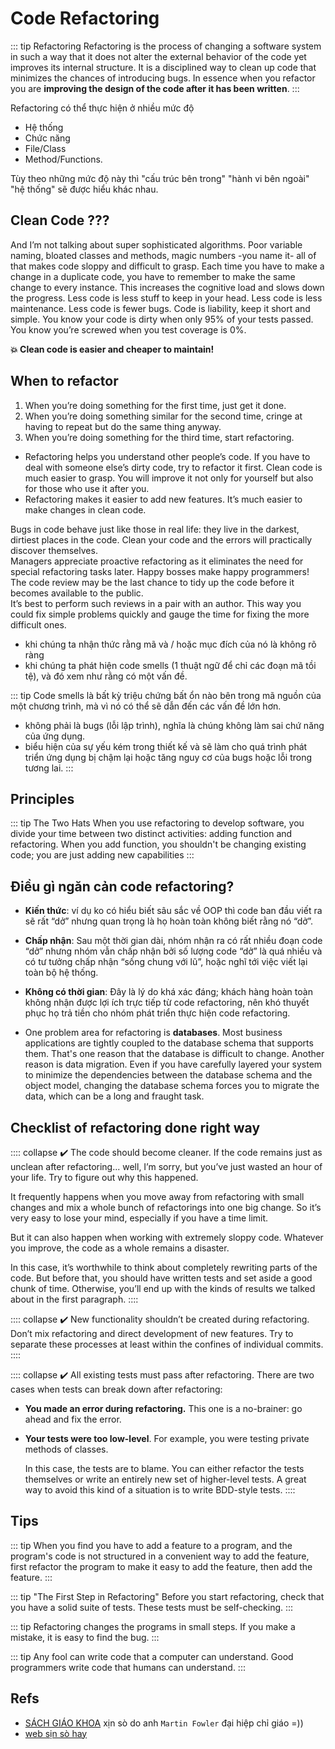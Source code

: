 # Code Refactoring

::: tip Refactoring
Refactoring is the process of changing a software system in such a way that it does not alter the external behavior of the code yet improves its internal structure. It is a disciplined way to clean up code that minimizes the chances of introducing bugs. In essence when you refactor you are **improving the design of the code after it has been written**.
:::


Refactoring có thể thực hiện ở nhiều mức độ
- Hệ thống 
- Chức năng 
- File/Class 
- Method/Functions.

Tùy theo những mức độ này thì "cấu trúc bên trong" "hành vi bên ngoài" "hệ thống" sẽ được hiểu khác nhau.


## Clean Code ???
<collapse  title-tag="h4">
    <template v-slot:title>
        💥 Clean code is obvious for other programmers.
    </template>
    And I’m not talking about super sophisticated algorithms. Poor variable naming, bloated classes and methods, magic numbers -you name it- all of that makes code sloppy and difficult to grasp.
</collapse>
<collapse  title-tag="h4">
    <template v-slot:title>
       💥 Clean code doesn’t contain duplication.
    </template>
    Each time you have to make a change in a duplicate code, you have to remember to make the same change to every instance. This increases the cognitive load and slows down the progress.
</collapse>
<collapse  title-tag="h4">
    <template v-slot:title>
       💥 Clean code contains a minimal number of classes and other moving parts.
    </template>
    Less code is less stuff to keep in your head. Less code is less maintenance. Less code is fewer bugs. Code is liability, keep it short and simple.
</collapse>
<collapse title-tag="h4">
    <template v-slot:title>
    💥 Clean code passes all tests.
    </template>
    You know your code is dirty when only 95% of your tests passed. You know you’re screwed when you test coverage is 0%.
</collapse>

**💥 Clean code is easier and cheaper to maintain!**

## When to refactor

<collapse title="💥 Rule of Three"  :show="false">
<ol>
    <li>When you’re doing something for the first time, just get it done.</li>
    <li>When you’re doing something similar for the second time, cringe at having to repeat but do the same thing anyway.</li>
    <li>When you’re doing something for the third time, start refactoring.</li>
</ol>
</collapse>

<collapse title="💥 When adding a feature" :show="false">
<ul>
    <li>Refactoring helps you understand other people’s code. If you have to deal with someone else’s dirty code, try to refactor it first. Clean code is much easier to grasp. You will improve it not only for yourself but also for those who use it after you.</li>
    <li>Refactoring makes it easier to add new features. It’s much easier to make changes in clean code.</li>
</ul>
</collapse>

<collapse title="💥 When fixing a bug" :show="false">
Bugs in code behave just like those in real life: they live in the darkest, dirtiest places in the code. Clean your code and the errors will practically discover themselves.
<br/>
Managers appreciate proactive refactoring as it eliminates the need for special refactoring tasks later. Happy bosses make happy programmers!
</collapse>

<collapse title="💥 During a code review" :show="false">
The code review may be the last chance to tidy up the code before it becomes available to the public.
<br/>
It’s best to perform such reviews in a pair with an author. This way you could fix simple problems quickly and gauge the time for fixing the more difficult ones.
</collapse>


- khi chúng ta nhận thức rằng mã và / hoặc mục đích của nó là không rõ ràng
- khi chúng ta phát hiện code smells (1 thuật ngữ để chỉ các đoạn mã tồi tệ), và đó xem như rằng có một vấn đề.

::: tip Code smells
là bất kỳ triệu chứng bất ổn nào bên trong mã nguồn của một chương trình, mà vì nó có thể sẽ dẫn đến các vấn đề lớn hơn. 
- không phải là bugs (lỗi lập trình), nghĩa là chúng không làm sai chứ năng của ứng dụng. 
- biểu hiện của sự yếu kém trong thiết kế và sẽ làm cho quá trình phát triển ứng dụng bị chậm lại hoặc tăng nguy cơ của bugs hoặc lỗi trong tương lai. 
:::

## Principles

::: tip The Two Hats
When you use refactoring to develop software, you divide your time between two distinct activities: adding function and refactoring. When you add function, you shouldn't be changing existing code; you are just adding
new capabilities
:::

## Điều gì ngăn cản code refactoring?

- **Kiến thức**: ví dụ ko có hiểu biết sâu sắc về OOP thì code ban đầu viết ra sẽ rất “dở” nhưng quan trọng là họ hoàn toàn không biết rằng nó “dở”.
- **Chấp nhận**: Sau một thời gian dài, nhóm nhận ra có rất nhiều đoạn code “dở” nhưng nhóm vẫn chấp nhận bởi số lượng code “dở” là quá nhiều và có tư tưởng chấp nhận “sống chung với lũ”, hoặc nghĩ tới việc viết lại toàn bộ hệ thống.
- **Không có thời gian**:  Đây là lý do khá xác đáng; khách hàng hoàn toàn không nhận được lợi ích trực tiếp từ code refactoring, nên khó thuyết phục họ trả tiền cho nhóm phát triển thực hiện code refactoring.

- One problem area for refactoring is **databases**. Most business applications are tightly coupled to
the database schema that supports them. That's one reason that the database is difficult to
change. Another reason is data migration. Even if you have carefully layered your system to
minimize the dependencies between the database schema and the object model, changing the
database schema forces you to migrate the data, which can be a long and fraught task.


## Checklist of refactoring done right way

:::: collapse ✔️ The code should become cleaner.
If the code remains just as unclean after refactoring... well, I’m sorry, but you’ve just wasted an hour of your life. Try to figure out why this happened.

It frequently happens when you move away from refactoring with small changes and mix a whole bunch of refactorings into one big change. So it’s very easy to lose your mind, especially if you have a time limit.

But it can also happen when working with extremely sloppy code. Whatever you improve, the code as a whole remains a disaster.

In this case, it’s worthwhile to think about completely rewriting parts of the code. But before that, you should have written tests and set aside a good chunk of time. Otherwise, you’ll end up with the kinds of results we talked about in the first paragraph.
::::


:::: collapse ✔️ New functionality shouldn’t be created during refactoring.
Don’t mix refactoring and direct development of new features. Try to separate these processes at least within the confines of individual commits.
::::

:::: collapse ✔️ All existing tests must pass after refactoring.
There are two cases when tests can break down after refactoring:
- **You made an error during refactoring.** This one is a no-brainer: go ahead and fix the error.
- **Your tests were too low-level**. For example, you were testing private methods of classes.
    
    In this case, the tests are to blame. You can either refactor the tests themselves or write an entirely new set of higher-level tests. A great way to avoid this kind of a situation is to write BDD-style tests.
::::

## Tips

::: tip
When you find you have to add a feature to a program, and the program's code is not
structured in a convenient way to add the feature, first refactor the program to make it
easy to add the feature, then add the feature.
:::
 

::: tip "The First Step in Refactoring"
Before you start refactoring, check that you have a solid suite of tests. These tests
must be self-checking.
:::

::: tip
Refactoring changes the programs in small steps. If you make a mistake, it is easy to
find the bug.
:::

::: tip 
Any fool can write code that a computer can understand. Good programmers write code that humans can understand.
:::

## Refs

- [SÁCH GIÁO KHOA](https://refactoring.com/catalog/) xịn sò do anh `Martin Fowler` đại hiệp chỉ giáo =)) 
- [web sịn sò hay](https://refactoring.guru/refactoring/what-is-refactoring)
